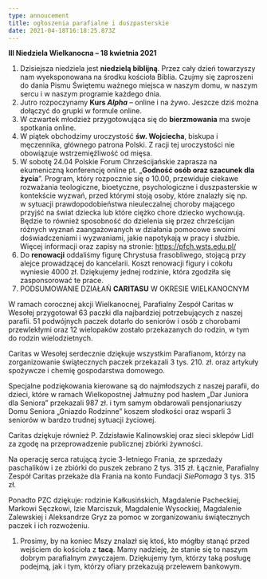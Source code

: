 ```yaml
---
type: annoucement
title: ogłoszenia parafialne i duszpasterskie
date: 2021-04-18T16:18:25.873Z
---
```

<!--StartFragment-->

**III Niedziela Wielkanocna – 18 kwietnia 2021**

1. Dzisiejsza niedziela jest **niedzielą biblijną**. Przez cały dzień towarzyszy nam wyeksponowana na środku kościoła Biblia. Czujmy się zaproszeni do dania Pismu Świętemu ważnego miejsca w naszym domu, w naszym sercu i w naszym programie każdego dnia.
2. Jutro rozpoczynamy **Kurs *Alpha*** – online i na żywo. Jeszcze dziś można dołączyć do grupki w formule online.
3. W czwartek młodzież przygotowująca się do **bierzmowania** ma swoje spotkania online.
4. W piątek obchodzimy uroczystość **św. Wojciecha**, biskupa i męczennika, głównego patrona Polski. Z racji tej uroczystości nie obowiązuje wstrzemięźliwość od mięsa.
5. W sobotę 24.04 Polskie Forum Chrześcijańskie zaprasza na ekumeniczną konferencję online pt. „**Godność osób oraz szacunek dla życia**”. Program, który rozpocznie się o 10.00, przewiduje ciekawe rozważania teologiczne, bioetyczne, psychologiczne i duszpasterskie w kontekście wyzwań, przed którymi stoją osoby, które znalazły się np.\
   w sytuacji prawdopodobieństwa nieuleczalnej choroby mającego przyjść na świat dziecka lub które ciężko chore dziecko wychowują. Będzie to również sposobność do dzielenia się przez chrześcijan różnych wyznań zaangażowanych w działania pomocowe swoimi doświadczeniami i wyzwaniami, jakie napotykają w pracy i służbie. Więcej informacji oraz zapisy na stronie: <https://pfch.wsts.edu.pl/>
6. Do **renowacji** oddaliśmy figurę Chrystusa frasobliwego, stojącą przy alejce prowadzącej do kancelarii. Koszt renowacji figury i cokołu wyniesie 4000 zł. Dziękujemy jednej rodzinie, która zgodziła się zasponsorować te prace.
7. PODSUMOWANIE DZIAŁAŃ **CARITASU** W OKRESIE WIELKANOCNYM

W ramach corocznej akcji Wielkanocnej, Parafialny Zespół Caritas w Wesołej przygotował 63 paczki dla najbardziej potrzebujących z naszej parafii. 51 podwójnych paczek dotarło do seniorów i osób z chorobami przewlekłymi oraz 12 wielopaków zostało przekazanych do rodzin, w tym do rodzin wielodzietnych.

Caritas w Wesołej serdecznie dziękuje wszystkim Parafianom, którzy na zorganizowanie świątecznych paczek przekazali 3 tys. 210. zł. oraz artykuły spożywcze i chemię gospodarstwa domowego.

Specjalne podziękowania kierowane są do najmłodszych z naszej parafii, do dzieci, które w ramach Wielkopostnej Jałmużny pod hasłem „Dar Juniora dla Seniora” przekazali 987 zł. i tym samym obdarowali pensjonariuszy Domu Seniora „Gniazdo Rodzinne” koszem słodkości oraz wsparli 3 seniorów w bardzo trudnej sytuacji życiowej.

Caritas dziękuje również P. Zdzisławie Kalinowskiej oraz sieci sklepów Lidl za zgodę na przeprowadzenie publicznej zbiórki żywności.

Na operację serca ratującą życie 3-letniego Frania, ze sprzedaży paschalików i ze zbiórki do puszek zebrano 2 tys. 315 zł. Łącznie, Parafialny Zespół Caritas przekaże dla Frania na konto Fundacji *SiePomaga* 3 tys. 315 zł.

Ponadto PZC dziękuje: rodzinie Kałkusińskich, Magdalenie Pacheckiej, Markowi Sęczkowi, Izie Marciszuk, Magdalenie Wysockiej, Magdalenie Zalewskiej i Aleksandrze Gryz za pomoc w zorganizowaniu świątecznych paczek i ich rozwożeniu.

1. Prosimy, by na koniec Mszy znalazł się ktoś, kto mógłby stanąć przed wejściem do kościoła z **tacą**. Mamy nadzieję, że stanie się to naszym dobrym parafialnym zwyczajem. Dziękujemy tym, którzy taką posługę podejmą, jak i tym, którzy ofiary przekazują przelewem bankowym.